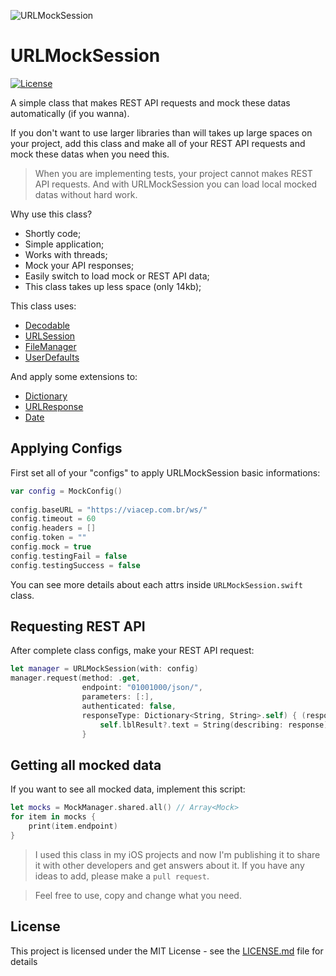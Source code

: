 
![URLMockSession](http://albertolourenco.com.br/github/URLMockSession.png)

# URLMockSession

[![License](http://img.shields.io/:license-mit-blue.svg?style=flat)](http://badges.mit-license.org)

A simple class that makes REST API requests and mock these datas automatically (if you wanna).

If you don't want to use larger libraries than will takes up large spaces on your project, add this class and make all of your REST API requests and mock these datas when you need this.

> When you are implementing tests, your project cannot makes REST API requests. And with URLMockSession you can load local mocked datas without hard work.

Why use this class?

* Shortly code;
* Simple application;
* Works with threads;
* Mock your API responses;
* Easily switch to load mock or REST API data;
* This class takes up less space (only 14kb);

This class uses:

* [Decodable](https://developer.apple.com/documentation/swift/decodable)
* [URLSession](https://developer.apple.com/documentation/foundation/urlsession)
* [FileManager](https://developer.apple.com/documentation/foundation/filemanager)
* [UserDefaults](https://developer.apple.com/documentation/foundation/userdefaults)

And apply some extensions to:

* [Dictionary](https://developer.apple.com/documentation/swift/dictionary)
* [URLResponse](https://developer.apple.com/documentation/foundation/urlresponse)
* [Date](https://developer.apple.com/documentation/foundation/date)

## Applying Configs

First set all of your "configs" to apply URLMockSession basic informations:

```swift
var config = MockConfig()
        
config.baseURL = "https://viacep.com.br/ws/"
config.timeout = 60
config.headers = []
config.token = ""
config.mock = true
config.testingFail = false
config.testingSuccess = false
```

You can see more details about each attrs inside `URLMockSession.swift` class.

## Requesting REST API

After complete class configs, make your REST API request:

```swift
let manager = URLMockSession(with: config)
manager.request(method: .get,
                endpoint: "01001000/json/",
                parameters: [:],
                authenticated: false,
                responseType: Dictionary<String, String>.self) { (response, code) in
                    self.lblResult?.text = String(describing: response)
                }
```

## Getting all mocked data

If you want to see all mocked data, implement this script:

```swift
let mocks = MockManager.shared.all() // Array<Mock>
for item in mocks {
    print(item.endpoint)
}
```

> I used this class in my iOS projects and now I'm publishing it to share it with other developers and get answers about it. If you have any ideas to add, please make a `pull request`.

> Feel free to use, copy and change what you need.

## License

This project is licensed under the MIT License - see the [LICENSE.md](LICENSE.md) file for details

